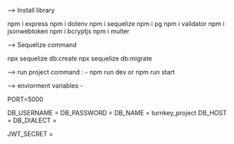 -->  Install library

npm i express
npm i dotenv
npm i sequelize
npm i pg
npm i validator
npm i jsonwebtoken
npm i bcryptjs
npm i multer

-->  Sequelize command

npx sequelize db:create
npx sequelize db:migrate


-->  run project command :
                - npm run dev
                     or 
                 npm run start

-->  enviorment variables - 

PORT=5000

DB_USERNAME = 
DB_PASSWORD =
DB_NAME = turnkey_project
DB_HOST = 
DB_DIALECT =

JWT_SECRET =
